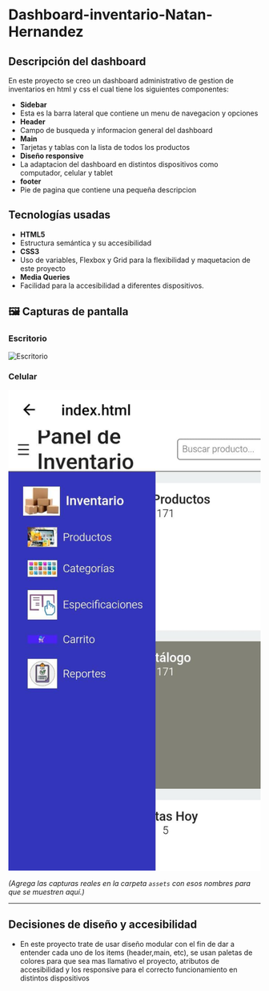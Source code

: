 # Dashboard-inventario-Natan-Hernandez

##  Descripción del dashboard
En este proyecto se creo un dashboard administrativo de gestion de inventarios en html y css el cual tiene los siguientes componentes:  

- **Sidebar**
- Esta es la barra lateral que contiene un menu de navegacion y opciones
- **Header**
- Campo de busqueda y informacion general del dashboard
- **Main**
- Tarjetas y tablas con la lista de todos los productos
- **Diseño responsive**
- La adaptacion del dashboard en distintos dispositivos como computador, celular y tablet
- **footer**
- Pie de pagina que contiene una pequeña descripcion 


##  Tecnologías usadas
- **HTML5**
-  Estructura semántica y su accesibilidad
- **CSS3**
-  Uso de variables, Flexbox y Grid para la flexibilidad y maquetacion de este proyecto
- **Media Queries**
-  Facilidad para la accesibilidad a diferentes dispositivos.



## 🖼 Capturas de pantalla

### Escritorio
![Escritorio](assets/escritorio.png)


### Celular
![celular](assets/celular.png)

*(Agrega las capturas reales en la carpeta `assets` con esos nombres para que se muestren aquí.)*

---

##  Decisiones de diseño y accesibilidad
- En este proyecto trate de usar diseño modular con el fin de dar a entender cada uno de los items (header,main, etc), se usan paletas de colores para que sea mas llamativo el proyecto, atributos de accesibilidad y los responsive para el correcto funcionamiento en distintos dispositivos 
